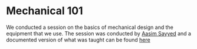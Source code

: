 # Mechanical 101

We conducted a session on the basics of mechanical design and the equipment that we use. The session was conducted by [Aasim Sayyed](https://www.linkedin.com/in/aasim-sayyed-a966b423a/?originalSubdomain=in) and a documented version of what was taught can be found [here](https://doc)
